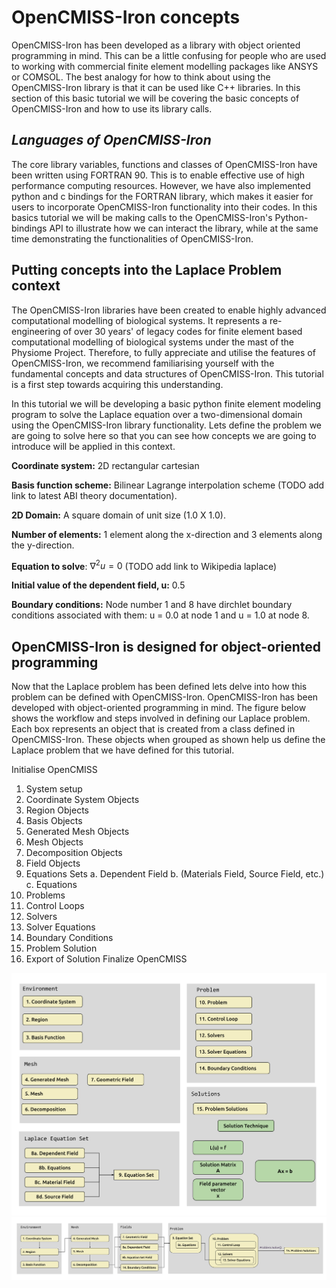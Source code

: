 # OpenCMISS-Iron concepts

OpenCMISS-Iron has been developed as a library with object oriented programming in mind. This can be a little confusing for people who are used to working with commercial finite element modelling packages like ANSYS or COMSOL. The best analogy for how to think about using the OpenCMISS-Iron library is that it can be used like C++ libraries. In this section of this basic tutorial we will be covering the basic concepts of OpenCMISS-Iron and how to use its library calls.

## _Languages of OpenCMISS-Iron_
The core library variables, functions and classes of OpenCMISS-Iron have been written using FORTRAN 90. This is to enable effective use of high performance computing resources. However, we have also implemented python and c bindings for the FORTRAN library, which makes it easier for users to incorporate OpenCMISS-Iron functionality into their codes. In this basics tutorial we will be making calls to the OpenCMISS-Iron's Python-bindings API to illustrate how we can interact the library, while at the same time demonstrating the functionalities of OpenCMISS-Iron.

## Putting concepts into the Laplace Problem context
The OpenCMISS-Iron libraries have been created to enable highly advanced computational modelling of biological systems. It represents a re-engineering of over 30 years' of legacy codes for finite element based computational modelling of biological systems under the mast of the Physiome Project. Therefore, to fully appreciate and utilise the features of OpenCMISS-Iron, we recommend familiarising yourself with the fundamental concepts and data structures of OpenCMISS-Iron. This tutorial is a first step towards acquiring this understanding.

In this tutorial we will be developing a basic python finite element modeling program to solve the Laplace equation over a two-dimensional domain using the OpenCMISS-Iron library functionality. Lets define the problem we are going to solve here so that you can see how concepts we are going to introduce will be applied in this context.


**Coordinate system:** 2D rectangular cartesian 

**Basis function scheme:** Bilinear Lagrange interpolation scheme (TODO add link to latest ABI theory documentation).

**2D Domain:** A square domain of unit size (1.0 X 1.0). 

**Number of elements:** 1 element along the x-direction and 3 elements along the y-direction. 

**Equation to solve**: $\nabla^2 u = 0$ (TODO add link to Wikipedia laplace)

**Initial value of the dependent field, u:** 0.5

**Boundary conditions:** Node number 1 and 8 have dirchlet boundary conditions associated with them: u = 0.0 at node 1 and u = 1.0 at node 8. 

## OpenCMISS-Iron is designed for object-oriented programming
Now that the Laplace problem has been defined lets delve into how this problem can be defined with OpenCMISS-Iron. OpenCMISS-Iron has been developed with object-oriented programming in mind. The figure below shows the workflow and steps involved in defining our Laplace problem. Each box represents an object that is created from a class defined in OpenCMISS-Iron. These objects when grouped as shown help us define the Laplace problem that we have defined for this tutorial. 


<!--
[comment]: <> (Switch to relative path instead of global path when built in Github)
<img src="https://raw.githubusercontent.com/OpenCMISS-Examples/basics_tutorial/master/docs/source/images/openCMISS_topStructure.JPG" alt="Overview"
	title="OpenCMISS Overview" width="650" height="400" />
-->

Initialise OpenCMISS
1. System setup
2. Coordinate System Objects
3. Region Objects
4. Basis Objects
5. Generated Mesh Objects
6. Mesh Objects
7. Decomposition Objects
8. Field Objects
9. Equations Sets
  a. Dependent Field
  b. (Materials Field, Source Field, etc.)
  c. Equations
10. Problems
11. Control Loops
12. Solvers
13. Solver Equations
14. Boundary Conditions
15. Problem Solution
16. Export of Solution
Finalize OpenCMISS

![alt text](images/workflow2.svg "OpenCMISS setup")
![alt text](images/workflow1.svg "OpenCMISS setup")



<!--
![alt text](images/region_structure.JPG "Region structure")
![alt text](images/field_parameter_set_definition.JPG "")
![alt text](images/field_structure.JPG "")
![alt text](images/fieldEquationsets-matrix.JPG "")
![alt text](images/fieldEquationsets-structure.JPG "")
![alt text](images/fieldEquationsetsEquations-mappingBEM.JPG "")
![alt text](images/fieldEquationsetsEquations-mappingFEM.JPG "")
![alt text](images/fieldEquationsetsEquations-mappingHeat.JPG "")
![alt text](images/fieldEquationsetsEquations-structure.JPG "")
![alt text](images/fieldVariable_structure.JPG "")
![alt text](images/mesh_structure.JPG "")
![alt text](images/meshDecomposition_structure.JPG "")
![alt text](images/meshDecompositionDomain_structure.JPG "")
![alt text](images/meshDecompositionDomainMapping_structure.JPG "")
![alt text](images/meshTopology_definition.JPG "")
![alt text](images/meshTopology_structure.JPG "")
![alt text](images/openCMISS_topStructure.JPG "")
![alt text](images/problem_structure.JPG "")
![alt text](images/problemSolutionSolver_structure.JPG "")
![alt text](images/region_definition.JPG "")
![alt text](images/region_structure.JPG "")
-->
